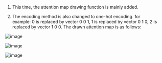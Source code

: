 1. This time, the attention map drawing function is mainly added.

2. The encoding method is also changed to one-hot encoding.
for example: 0 is replaced by vector 0 0 1, 1 is replaced by vector 0 1 0, 2 is replaced by vector 1 0 0.
The drawn attention map is as follows: 

![image](https://user-images.githubusercontent.com/91429283/159280903-6ed43d28-857c-4c4d-9fb3-c260f9244c3b.png)

![image](https://user-images.githubusercontent.com/91429283/159281099-5c738377-c5fc-4678-8177-a3255b17c1af.png)

![image](https://user-images.githubusercontent.com/91429283/159281245-b0466bfe-9968-4887-aa3f-9c58141b0261.png)

